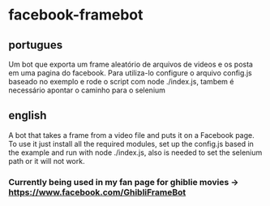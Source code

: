 # facebook-framebot

## portugues
Um bot que exporta um frame aleatório de arquivos de videos e os posta em uma pagina do facebook. Para utiliza-lo configure o arquivo config.js baseado no exemplo e rode o script com node ./index.js, tambem é necessário apontar o caminho para o selenium

## english
 A bot that takes a frame from a video file and puts it on a Facebook page. To use it just install all the required modules, set up the config.js based in the example and run with node ./index.js, also is needed to set the selenium path or it will not work.
 
 ### Currently being used in my fan page for ghiblie movies -> https://www.facebook.com/GhibliFrameBot


